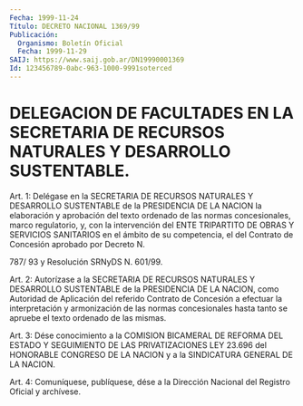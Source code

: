 ```yaml
---
Fecha: 1999-11-24
Título: DECRETO NACIONAL 1369/99
Publicación:
  Organismo: Boletín Oficial
  Fecha: 1999-11-29
SAIJ: https://www.saij.gob.ar/DN19990001369
Id: 123456789-0abc-963-1000-9991soterced
---
```

# DELEGACION DE FACULTADES EN LA SECRETARIA DE RECURSOS NATURALES Y DESARROLLO SUSTENTABLE.

<a id="1"></a>
Art. 1: Delégase  en  la  SECRETARIA  DE  RECURSOS NATURALES Y DESARROLLO  SUSTENTABLE  de  la  PRESIDENCIA  DE  LA  NACION    la elaboración   y  aprobación  del  texto  ordenado  de  las  normas concesionales,  marco  regulatorio, y, con la intervención del ENTE TRIPARTITO DE OBRAS Y SERVICIOS  SANITARIOS  en  el  ámbito  de su competencia,  el del Contrato de Concesión aprobado por Decreto  N.

787/ 93 y Resolución SRNyDS N. 601/99.

<a id="2"></a>
Art. 2: Autorízase  a  la  SECRETARIA  DE  RECURSOS  NATURALES  Y DESARROLLO  SUSTENTABLE  de  la  PRESIDENCIA  DE  LA  NACION, como Autoridad  de  Aplicación  del  referido  Contrato  de Concesión  a efectuar la interpretación y armonización de las normas concesionales  hasta  tanto  se  apruebe el texto ordenado  de  las mismas.

<a id="3"></a>
Art. 3: Dése conocimiento a la COMISION  BICAMERAL  DE REFORMA DEL ESTADO  Y  SEGUIMIENTO  DE  LAS  PRIVATIZACIONES  LEY 23.696  del HONORABLE  CONGRESO DE LA NACION y a la SINDICATURA GENERAL  DE  LA NACION.

<a id="4"></a>
Art.  4: Comuníquese,  publíquese, dése a la Dirección Nacional del Registro Oficial y archívese.